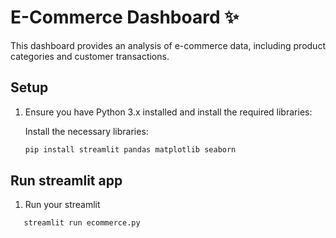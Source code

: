 # E-Commerce Dashboard ✨

This dashboard provides an analysis of e-commerce data, including product categories and customer transactions.

## Setup

1. Ensure you have Python 3.x installed and install the required libraries:

   Install the necessary libraries:
   ```bash
   pip install streamlit pandas matplotlib seaborn

## Run streamlit app

1. Run your streamlit 
```bash
   streamlit run ecommerce.py
